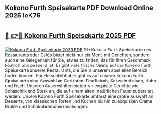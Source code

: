 ## Kokono Furth Speisekarte PDF Download Online 2025 leK76

# <h2><a href="http://gcddvbm.nevu.top/?p=Kokono+Furth+Speisekarte">🔗 👉🔴 Kokono Furth Speisekarte 2025 PDF</a></h2>

[![Kokono Furth Speisekarte 2025 PDF](https://i.imgur.com/dBaPXMq.png)](http://gcddvbm.nevu.top/?p=Kokono+Furth+Speisekarte)
Die Kokono Furth Speisekarte des Restaurants oder Cafés bietet nicht nur ein Menü mit Gerichten, sondern auch eine Gelegenheit für Sie, etwas zu finden, das für Ihren Geschmack köstlich und passend ist. Es gibt viele frische Salate auf der Kokono Furth Speisekarte unseres Restaurants, die Sie in unserem speziellen Bereich finden können. Für Fleischliebhaber gibt es auf unserer Kokono Furth Speisekarte eine Auswahl an Gerichten: Rindfleisch, Schweinefleisch, Huhn und Fisch. Unseren Auserwählten bieten wir exquisite Gerichte wie Schaschlik und Steak an, die auf einem alten, natürlichen Feuer zubereitet werden. Unsere Kokono Furth Speisekarte umfasst eine große Auswahl an Desserts, von klassischen Torten und Kuchen bis hin zu exquisiten Crème Brûlée und Schokoladenüberraschungen.
